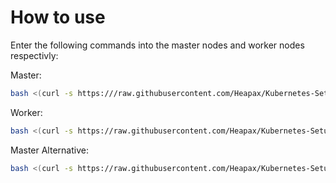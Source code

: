 # How to use

Enter the following commands into the master nodes and worker nodes respectivly:

Master:
```sh
bash <(curl -s https:///raw.githubusercontent.com/Heapax/Kubernetes-Setup/refs/heads/main/install_master.sh)
```

Worker:
```sh
bash <(curl -s https://raw.githubusercontent.com/Heapax/Kubernetes-Setup/refs/heads/main/install_worker.sh)
```

Master Alternative:
```sh
bash <(curl -s https://raw.githubusercontent.com/Heapax/Kubernetes-Setup/refs/heads/main/setup_master.sh)
```